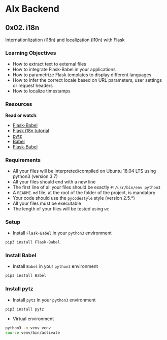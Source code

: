 # Alx Backend

## 0x02. i18n

Internationlization (i18n) and localization (l10n) with Flask

### Learning Objectives

- How to extract text to external files
- How to integrate Flask-Babel in your applications
- How to parametrize Flask templates to display different languages
- How to infer the correct locale based on URL parameters, user settings or request headers
- How to localize timestamps

### Resources

**Read or watch**:

- [Flask-Babel](https://flask-babel.tkte.ch/)
- [Flask i18n tutorial](https://blog.miguelgrinberg.com/post/the-flask-mega-tutorial-part-xiii-i18n-and-l10n)
- [pytz](http://pytz.sourceforge.net/)
- [Babel](http://babel.pocoo.org/en/latest/)
- [Flask-Babel](https://pythonhosted.org/Flask-Babel/)

### Requirements

- All your files will be interpreted/compiled on Ubuntu 18.04 LTS using python3 (version 3.7)
- All your files should end with a new line
- The first line of all your files should be exactly `#!/usr/bin/env python3`
- A `README.md` file, at the root of the folder of the project, is mandatory
- Your code should use the `pycodestyle` style (version 2.5.*)
- All your files must be executable
- The length of your files will be tested using `wc`

### Setup

- Install `Flask-Babel` in your `python3` environment

```bash
pip3 install Flask-Babel
```

### Install Babel

- Install `Babel` in your `python3` environment

```bash
pip3 install Babel
```

### Install pytz

- Install `pytz` in your `python3` environment

```bash
pip3 install pytz
```

- Virtual environment

```bash
python3 -m venv venv
source venv/bin/activate
```
